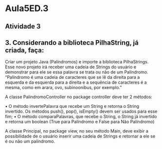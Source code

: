 # Aula5ED.3
## Atividade 3

## 3. Considerando a biblioteca PilhaString, já criada, faça:

Criar um projeto Java (Palíndromos) e importe a biblioteca PilhaStrings. Esse novo projeto irá receber uma cadeia de Strings do usuário e demonstrar para ele se essa palavra se trata ou não de um Palíndromo.
“Palíndromo é uma cadeia de caracteres que se lê da direita para a esquerda e da esquerda para a direita e a sequência de caracteres é a mesma, como em arara, ovo, subinoonibus, por exemplo.”

A classe PalindromoController no package controller deve ter 2 métodos:

• O método invertePalavra que recebe um String e retorna o String invertido. Os
métodos push(), pop(), isEmpty() devem ser usados para esse fim;
• O método comparaPalavras, que recebe o String, o String já invertido e retorna um
boolean (True para Palíndromo e False para Não Palíndromo)

A classe Principal, no package view, no seu método Main, deve exibir a possibilidade de o usuário inserir uma
cadeia de Strings e retornar a ele se é ou não um palíndromo.

